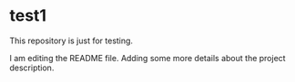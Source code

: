 # test1
This repository is just for testing.

I am editing the README file. Adding some more details about the project description.

